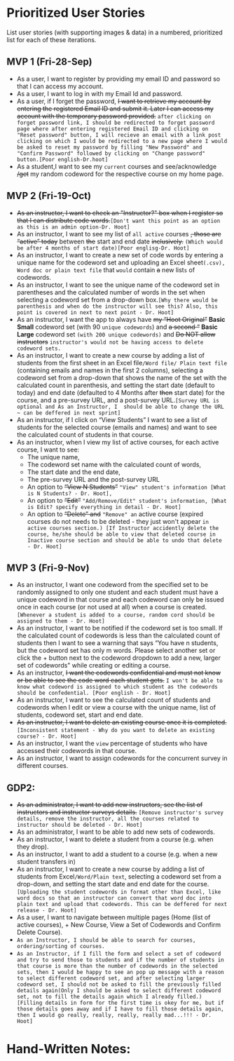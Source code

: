 # Prioritized User Stories

List user stories (with supporting images & data) in a numbered, prioritized list for each of these iterations.

## MVP 1 (Fri-28-Sep)

- As a user, I want to register by providing my email ID and password so that I can access my account.
- As a user, I want to log in with my Email Id and password.
- As a user, if I forget the password, ~~I want to retrieve my account by entering the registered Email ID and submit it. Later I can access my account with the temporary password provided.~~ `after clicking on forget password link, I should be redirected to forget password page where after entering registered Email ID and clicking on "Reset password" button, I will recieve an email with a link post clicking on which I would be redirected to a new page where I would be asked to reset my password by filling "New Password" and "Confirm Password" followed by clicking on "Change password" button.[Poor english-Dr.hoot]`
- As a student,I want to see my `current` courses and see/acknowledge ~~/get~~ my random codeword for the respective course on my home page.
## MVP 2 (Fri-19-Oct)

- ~~As an instructor, I want to check an "Instructor?" box when I register so that I can distribute code words.~~`[Don't want this point as an option as this is an admin option-Dr. Hoot]`
- As an instructor, I want to see my list of `all active` courses ~~, those are “active” today~~ between ~~the~~ start and end date ~~inclusively.~~ `(Which would be after 4 months of start date)[Poor englisg-Dr. Hoot]`
- As an instructor, I want to create a new set of code words by entering a unique name for the codeword set and uploading an Excel sheet`(.csv), Word doc or plain text file` that `would` contain ~~a~~ new list`s` of codewords.
- As an instructor, I want to see the unique name of the codeword set in parentheses and the calculated number of words in the set when selecting a codeword set from a drop-down box.` [Why there would be parenthesis and when do the instructor will see this? Also, this point is covered in next to next point - Dr. Hoot] `
- As an instructor, I want the app to always have ~~my “Hoot Original”~~ **Basic Small** codeword set (with 90 `unique codewords`) and ~~a second “~~ **Basic Large** codeword set `(with 200 unique codewords)` and ~~Do NOT allow instructors~~ `instructor's would not be having access to delete codeword sets.`
- As an instructor, I want to create a new course by adding a list of students from the first sheet in an Excel file`/Word file/ Plain text file` (containing emails and names in the first 2 columns), selecting a codeword set from a drop-down that shows the name of the set with the calculated count in parenthesis, and setting the start date (default to today) and end date (defaulted to 4 Months after ~~then~~ start date) for the course, and a pre-survey URL, and a post-survey URL.` [Survey URL is optional and As an Instructor, I  should be able to change the URL ~ can be deffered in next sprint] `
- As an instructor, if I click on “View Students” I want to see a list of students for the selected course (emails and names) and want to see the calculated count of students in that course.
- As an instructor, when I view my list of active courses, for each active course, I want to see:
    - The unique name,
    - The codeword set name with the calculated count of words,
    - The start date and the end date,
    - The pre-survey URL and the post-survey URL
    - An option to ~~“View N Students”~~ `"View" student's information [What is N Students? - Dr. Hoot],`
    - An option to ~~“Edit”~~ `"Add/Remove/Edit" student's information, [What is Edit? specify everything in detail - Dr. Hoot]`
    - An option to ~~“Delete” and~~ `"Remove" an` active course (expired courses do not need`s` to be deleted - they just won't appear `in active courses section.) [If Instructor accidently delete the course, he/she should be able to view that deleted course in Inactive course section and should be able to undo that delete - Dr. Hoot]`
## MVP 3 (Fri-9-Nov)

- As an instructor, I want one codeword from the specified set to be randomly assigned to only one student and each student must have a unique codeword in that course and each codeword can only be issued once in each course (or not used at all) when a course is created. `[Whenever a student is added to a course, random cord should be assigned to them - Dr. Hoot]`
- As an instructor, I want to be notified if the codeword set is too small. If the calculated count of codewords is less than the calculated count of students then I want to see a warning that says “You have n students, but the codeword set has only m words. Please select another set or click the + button next to the codeword dropdown to add a new, larger set of codewords" while creating or editing a course.
- As an instructor, ~~I want the codewords confidential and must not know or be able to see the code word each student gets.~~ `I won't be able to know what codeword is assigned to which student as the codewords should be confedential. [Poor english - Dr. Hoot]`
- As an instructor, I want to see the calculated count of students and codewords when I edit or view a course with the unique name, list of students, codeword set, start and end date.
- ~~As an instructor, I want to delete an existing course once it is completed.~~ `[Inconsistent statement - Why do you want to delete an existing course? - Dr. Hoot]`
- As an instructor, I want the `view` percentage of students who have accessed their codewords in that course.
- As an instructor, I want to assign codewords for the concurrent survey in different courses.
## GDP2:

- ~~As an administrator, I want to add new instructors, see the list of instructors and instructor surveys details.~~ `[Remove instructor's survey details, remove the instructor, all the courses related to instructor should be deleted - Dr. Hoot]`
- As an administrator, I want to be able to add new sets of codewords.
- As an instructor, I want to delete a student from a course (e.g. when they drop). 
- As an instructor, I want to add a student to a course (e.g. when a new student transfers in)
- As an instructor, I want to create a new course by adding a list of students from Excel`/Word/Plain text`, selecting a codeword set from a drop-down, and setting the start date and end date for the course.`[Uploading the student codewords in format other than Excel, like word docs so that an instructor can convert that word doc into plain text and upload that codewords. This can be deffered for next release - Dr. Hoot]`
- As a user, I want to navigate between multiple pages (Home (list of active courses), + New Course, View a Set of Codewords and Confirm Delete Course).
- `As an Instructor, I should be able to search for courses, ordering/sorting of courses.`
- `As an Instructor, if I fill the form and select a set of codeword and try to send those to students and if the number of students in that course is more than the number of codewords in the selected sets, then I would be happy to see an pop up message with a reason  to select different codeword set, and after selecting larger codeword set, I should not be asked to fill the previously filled details again(Only I should be asked to select different codeword set, not to fill the details again which I already filled.) [Filling details in form for the first time is okey for me, but if those details goes away and if I have to fill those details again, then I would go really, really, really, really mad...!!! - Dr. Hoot]`


# Hand-Written Notes:
